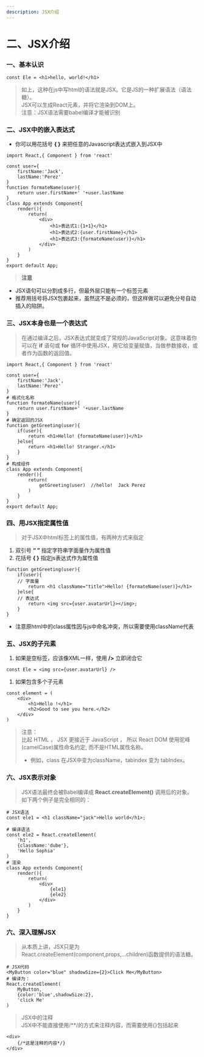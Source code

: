 ```yaml
---
description: JSX介绍
---
```


# 二、JSX介绍

### 一、基本认识

```text
const Ele = <h1>hello, world!</h1>
```

> 如上，这种在js中写html的语法就是JSX。它是JS的一种扩展语法（语法糖）。  
> JSX可以生成React元素，并将它渲染到DOM上。  
> 注意：JSX语法需要babel编译才能被识别

### 二、JSX中的嵌入表达式

* 你可以用花括号 **{ }** 来把任意的Javascript表达式嵌入到JSX中

```text
import React,{ Component } from 'react'

const user={
    firstName:'Jack',
    lastName:'Perez'
}
function formateName(user){
    return user.firstName+' '+user.lastName
}
class App extends Component{
    render(){
        return(
            <div>
                <h1>表达式1:{1+1}</h1>
                <h1>表达式2:{user.firstName}</h1>
                <h1>表达式3:{formateName(user)}</h1>
            </div>
        )
    }
}
export default App;
```

> **注意**

* JSX语句可以分割成多行，但最外层只能有一个标签元素
* 推荐用括号将JSX包裹起来，虽然这不是必须的，但这样做可以避免分号自动插入的陷阱。

### 三、JSX本身也是一个表达式

> 在通过编译之后，JSX表达式就变成了常规的JavaScript对象。这意味着你可以在 **if** 语句或 **for** 循环中使用JSX，用它给变量赋值，当做参数接收，或者作为函数的返回值。

```text
import React,{ Component } from 'react'

const user={
    firstName:'Jack',
    lastName:'Perez'
}
# 格式化名称
function formateName(user){
    return user.firstName+' '+user.lastName
}
# 确定返回的JSX
function getGreeting(user){
    if(user){
        return <h1>Hello! {formateName(user)}</h1>
    }else{
        return <h1>Hello! Stranger.</h1>
    }
}
# 构成组件
class App extends Component{
    render(){
        return(
            getGreeting(user)  //hello!  Jack Perez
        )
    }
}
export default App;
```

### 四、用JSX指定属性值

> 对于JSX中html标签上的属性值，有两种方式来指定

1. 双引号 **“ ”** 指定字符串字面量作为属性值
2. 花括号 **{ }** 指定js表达式作为属性值

```text
function getGreeting(user){
    if(user){
    // 字面量
        return <h1 className="title">Hello! {formateName(user)}</h1>
    }else{
    // 表达式
        return <img src={user.avatarUrl}></img>;
    }
}
```

* 注意原html中的class属性因与js中命名冲突，所以需要使用className代表

### 五、JSX的子元素

1. 如果是空标签，应该像XML一样，使用 **/&gt;** 立即闭合它

```text
const Ele = <img src={user.avatarUrl} />
```

1. 如果包含多个子元素

```text
const element = (
	<div>
    	<h1>Hello !</h1>
        <h2>Good to see you here.</h2>
    </div>
)
```

> 注意：  
> 比起 HTML ， JSX 更接近于 JavaScript ， 所以 React DOM 使用驼峰\(camelCase\)属性命名约定, 而不是HTML属性名称。
>
> * 例如，class 在JSX中变为className，tabindex 变为 tabIndex。

### 六、JSX表示对象

> JSX语法最终会被Babel编译成 **React.createElement\(\)** 调用后的对象。  
> 如下两个例子是完全相同的：

```text
# JSX语法
const ele1 = <h1 className="jack">Hello world</h1>;

# 编译语法
const ele2 = React.createElement(
    'h1',
    {className:'dube'},
    'Hello Sophia'
)
# 渲染
class App extends Component{
    render(){
        return(
            <div>
                {ele1}
                {ele2}
            </div>
        )
    }
}
```

### 六、深入理解JSX

> 从本质上讲，JSX只是为React.createElement\(component,props,...children\)函数提供的语法糖。

```text
# JSX代码
<MyButton color="blue" shadowSize={2}>Click Me</MyButton>
# 编译为：
React.createElement(
	MyButton,
    {color:'blue',shadowSize:2},
    'click Me'
)
```

> JSX中的注释  
> JSX中不能直接使用/\*\*/的方式来注释内容，而需要使用{}包括起来

```text
<div>
    {/*这是注释的内容*/}
</div>
```

